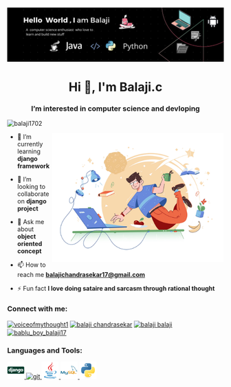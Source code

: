 ![MasterHead](https://github.com/balaji1702/balaji1702/blob/main/readmebanner.png)

<h1 align="center">Hi 👋, I'm Balaji.c</h1>
<h3 align="center">I’m interested in computer science and devloping</h3>

<p align="left"> <img src="https://komarev.com/ghpvc/?username=balaji1702&label=Profile%20views&color=0e75b6&style=flat" alt="balaji1702" /> </p>
<img align="right" alt="Coding" width="400" src=https://github.com/balaji1702/balaji1702/blob/main/flyingguy.jpg>


- 🌱 I’m currently learning **django framework**

- 👯 I’m looking to collaborate on **django project**

- 💬 Ask me about **object oriented concept**

- 📫 How to reach me **balajichandrasekar17@gmail.com**

- ⚡ Fun fact **I love doing sataire and sarcasm through rational thought**

<h3 align="left">Connect with me:</h3>
<p align="left">
<a href="https://twitter.com/voiceofmythough1" target="blank"><img align="center" src="https://raw.githubusercontent.com/rahuldkjain/github-profile-readme-generator/master/src/images/icons/Social/twitter.svg" alt="voiceofmythought1" height="30" width="40" /></a>
<a href="https://linkedin.com/in/balaji chandrasekar" target="blank"><img align="center" src="https://raw.githubusercontent.com/rahuldkjain/github-profile-readme-generator/master/src/images/icons/Social/linked-in-alt.svg" alt="balaji chandrasekar" height="30" width="40" /></a>
<a href="https://fb.com/balaji balaji" target="blank"><img align="center" src="https://raw.githubusercontent.com/rahuldkjain/github-profile-readme-generator/master/src/images/icons/Social/facebook.svg" alt="balaji balaji" height="30" width="40" /></a>
<a href="https://instagram.com/bablu_boy_balaji17" target="blank"><img align="center" src="https://raw.githubusercontent.com/rahuldkjain/github-profile-readme-generator/master/src/images/icons/Social/instagram.svg" alt="bablu_boy_balaji17" height="30" width="40" /></a>
</p>

<h3 align="left">Languages and Tools:</h3>
<p align="left"> <a href="https://www.djangoproject.com/" target="_blank" rel="noreferrer"> <img src="https://raw.githubusercontent.com/devicons/devicon/master/icons/django/django-original.svg" alt="django" width="40" height="40"/> </a> <a href="https://git-scm.com/" target="_blank" rel="noreferrer"> <img src="https://www.vectorlogo.zone/logos/git-scm/git-scm-icon.svg" alt="git" width="40" height="40"/> </a> <a href="https://www.java.com" target="_blank" rel="noreferrer"> <img src="https://raw.githubusercontent.com/devicons/devicon/master/icons/java/java-original.svg" alt="java" width="40" height="40"/> </a> <a href="https://www.mysql.com/" target="_blank" rel="noreferrer"> <img src="https://raw.githubusercontent.com/devicons/devicon/master/icons/mysql/mysql-original-wordmark.svg" alt="mysql" width="40" height="40"/> </a> <a href="https://www.python.org" target="_blank" rel="noreferrer"> <img src="https://raw.githubusercontent.com/devicons/devicon/master/icons/python/python-original.svg" alt="python" width="40" height="40"/> </a> </p>
